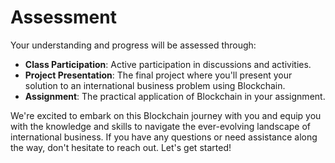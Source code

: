 # Assessment

Your understanding and progress will be assessed through:

* **Class Participation**: Active participation in discussions and activities.
* **Project Presentation**: The final project where you'll present your solution to an international business problem using Blockchain.
* **Assignment**: The practical application of Blockchain in your assignment.

We're excited to embark on this Blockchain journey with you and equip you with the knowledge and skills to navigate the ever-evolving landscape of international business. If you have any questions or need assistance along the way, don't hesitate to reach out. Let's get started!
